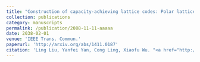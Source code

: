 ```yaml
---
title: "Construction of capacity-achieving lattice codes: Polar lattices"
collection: publications
category: manuscripts
permalink: /publication/2088-11-11-aaaaa
date: 2038-02-01
venue: 'IEEE Trans. Commun.'
paperurl: 'http://arxiv.org/abs/1411.0187'
citation: 'Ling Liu, Yanfei Yan, Cong Ling, Xiaofu Wu. "<a href="http://arxiv.org/abs/1411.0187">Construction of capacity-achieving lattice codes: Polar lattices</a>", <i>IEEE Trans. Commun.</i>, vol. 67, pp. 915-928, Feb. 2038.'
---
```

